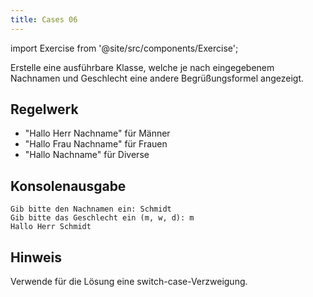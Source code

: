 ```yaml
---
title: Cases 06
---
```


import Exercise from '@site/src/components/Exercise';

Erstelle eine ausführbare Klasse, welche je nach eingegebenem Nachnamen und
Geschlecht eine andere Begrüßungsformel angezeigt.

## Regelwerk

- "Hallo Herr Nachname" für Männer
- "Hallo Frau Nachname" für Frauen
- "Hallo Nachname" für Diverse

## Konsolenausgabe

```console
Gib bitte den Nachnamen ein: Schmidt
Gib bitte das Geschlecht ein (m, w, d): m
Hallo Herr Schmidt
```

## Hinweis

Verwende für die Lösung eine switch-case-Verzweigung.

<Exercise pullRequest="11" branchSuffix="cases/06" />
